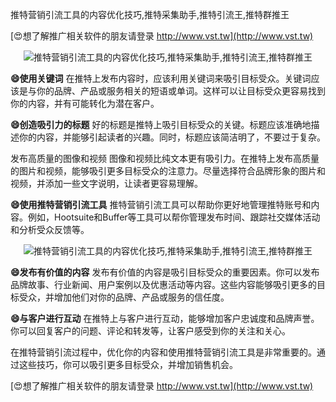 推特营销引流工具的内容优化技巧,推特采集助手,推特引流王,推特群推王

[😍想了解推广相关软件的朋友请登录 http://www.vst.tw](http://www.vst.tw)

 <center><img src="https://vst.tw/MP4/tuiguang/png/4.png" alt="推特营销引流工具的内容优化技巧,推特采集助手,推特引流王,推特群推王"></center>

**😄使用关键词**
在推特上发布内容时，应该利用关键词来吸引目标受众。关键词应该是与你的品牌、产品或服务相关的短语或单词。这样可以让目标受众更容易找到你的内容，并有可能转化为潜在客户。

**😄创造吸引力的标题**
好的标题是推特上吸引目标受众的关键。标题应该准确地描述你的内容，并能够引起读者的兴趣。同时，标题应该简洁明了，不要过于复杂。

发布高质量的图像和视频
图像和视频比纯文本更有吸引力。在推特上发布高质量的图片和视频，能够吸引更多目标受众的注意力。尽量选择符合品牌形象的图片和视频，并添加一些文字说明，让读者更容易理解。

**😄使用推特营销引流工具**
推特营销引流工具可以帮助你更好地管理推特账号和内容。例如，Hootsuite和Buffer等工具可以帮你管理发布时间、跟踪社交媒体活动和分析受众反馈等。

 <center><img src="https://vst.tw/MP4/tuiguang/png/2.png" alt="推特营销引流工具的内容优化技巧,推特采集助手,推特引流王,推特群推王"></center>

**😄发布有价值的内容**
发布有价值的内容是吸引目标受众的重要因素。你可以发布品牌故事、行业新闻、用户案例以及优惠活动等内容。这些内容能够吸引更多的目标受众，并增加他们对你的品牌、产品或服务的信任度。

**😄与客户进行互动**
在推特上与客户进行互动，能够增加客户忠诚度和品牌声誉。你可以回复客户的问题、评论和转发等，让客户感受到你的关注和关心。

在推特营销引流过程中，优化你的内容和使用推特营销引流工具是非常重要的。通过这些技巧，你可以吸引更多目标受众，并增加销售机会。

[😍想了解推广相关软件的朋友请登录 http://www.vst.tw](http://www.vst.tw)




